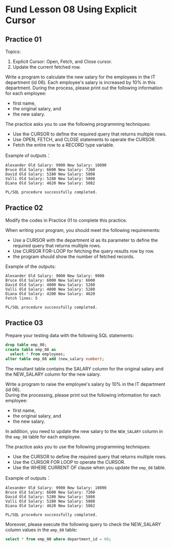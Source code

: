   
# Fund Lesson 08 Using Explicit Cursor

## Practice 01

Topics:
  1. Explicit Cursor: Open, Fetch, and Close cursor.
  2. Update the current fetched row.


Write a program to calculate the new salary for the employees in the IT department (id 06). Each employee's salary is increased by 10% in this department. During the process, please print out the following information for each employee: 
- first name, 
- the original salary, and 
- the new salary.


The practice asks you to use the following programming techniques:
- Use the CURSOR to define the required query that returns multiple rows.
- Use OPEN, FETCH, and CLOSE statements to operate the CURSOR. 
- Fetch the entire row to a RECORD type variable. 


Example of outputs：
```
Alexander Old Salary: 9900 New Salary: 10890
Bruce Old Salary: 6600 New Salary: 7260
David Old Salary: 5280 New Salary: 5808
Valli Old Salary: 5280 New Salary: 5808
Diana Old Salary: 4620 New Salary: 5082

PL/SQL procedure successfully completed.
```


## Practice 02

Modify the codes in Practice 01 to complete this practice. 


When writing your program, you should meet the following requirements:
- Use a CURSOR with the department id as its parameter to define the required query that returns multiple rows.
- Use CURSOR FOR-LOOP for fetching the query results row by row. 
- the program should show the number of fetched records. 

Example of the outputs:
```
Alexander Old Salary: 9000 New Salary: 9900
Bruce Old Salary: 6000 New Salary: 6600
David Old Salary: 4800 New Salary: 5280
Valli Old Salary: 4800 New Salary: 5280
Diana Old Salary: 4200 New Salary: 4620
Fetch lines: 5

PL/SQL procedure successfully completed.
```


## Practice 03


Prepare your testing data with the following SQL statements:
```sql
drop table emp_08;
create table emp_08 as
  select * from employees;
alter table emp_08 add (new_salary number);
```
The resultant table contains the SALARY column for the original salary and the NEW_SALARY column for the new salary.

Write a program to raise the employee's salary by 10% in the IT department (id 06).  
During the processing, please print out the following information for each employee: 
- first name, 
- the original salary, and 
- the new salary.

In addition, you need to update the new salary to the `NEW_SALARY` column in the `emp_08` table for each employee. 

The practice asks you to use the following programming techniques:
- Use the CURSOR to define the required query that returns multiple rows.
- Use the CURSOR FOR LOOP to operate the CURSOR. 
- Use the WHERE CURRENT OF clause when you update the `emp_08` table. 



Example of outputs：
```
Alexander Old Salary: 9900 New Salary: 10890
Bruce Old Salary: 6600 New Salary: 7260
David Old Salary: 5280 New Salary: 5808
Valli Old Salary: 5280 New Salary: 5808
Diana Old Salary: 4620 New Salary: 5082

PL/SQL procedure successfully completed.
```

Moreover, please execute the following query to check the NEW_SALARY column values in the `emp_08` table:
```sql
select * from emp_08 where department_id = 60;
```









  
